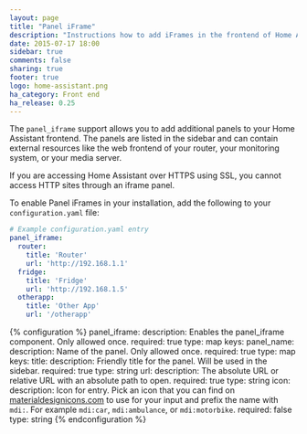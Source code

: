 ```yaml
---
layout: page
title: "Panel iFrame"
description: "Instructions how to add iFrames in the frontend of Home Assistant."
date: 2015-07-17 18:00
sidebar: true
comments: false
sharing: true
footer: true
logo: home-assistant.png
ha_category: Front end
ha_release: 0.25
---
```



The `panel_iframe` support allows you to add additional panels to your Home Assistant frontend. The panels are listed in the sidebar and can contain external resources like the web frontend of your router, your monitoring system, or your media server.

<p class='note warning'>If you are accessing Home Assistant over HTTPS using SSL, you cannot access HTTP sites through an iframe panel.</p>

To enable Panel iFrames in your installation, add the following to your `configuration.yaml` file:

```yaml
# Example configuration.yaml entry
panel_iframe:
  router:
    title: 'Router'
    url: 'http://192.168.1.1'
  fridge:
    title: 'Fridge'
    url: 'http://192.168.1.5'
  otherapp:
    title: 'Other App'
    url: '/otherapp'
```


{% configuration %}
  panel_iframe:
    description: Enables the panel_iframe component. Only allowed once.
    required: true
    type: map
    keys:
      panel_name:
        description: Name of the panel. Only allowed once.
        required: true
        type: map
        keys:
          title:
            description: Friendly title for the panel. Will be used in the sidebar.
            required: true
            type: string
          url:
            description: The absolute URL or relative URL with an absolute path to open.
            required: true
            type: string
          icon:
            description: Icon for entry. Pick an icon that you can find on [materialdesignicons.com](https://materialdesignicons.com/) to use for your input and prefix the name with `mdi:`. For example `mdi:car`, `mdi:ambulance`, or  `mdi:motorbike`.
            required: false
            type: string
{% endconfiguration %}

